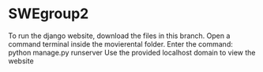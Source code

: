 # SWEgroup2
To run the django website, download the files in this branch.
Open a command terminal inside the movierental folder.
Enter the command: python manage.py runserver
Use the provided localhost domain to view the website
